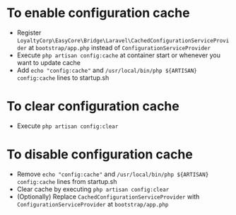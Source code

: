 # To enable configuration cache

- Register `LoyaltyCorp\EasyCore\Bridge\Laravel\CachedConfigurationServiceProvider` at `bootstrap/app.php`
  instead of `ConfigurationServiceProvider`
- Execute `php artisan config:cache` at container start or whenever you want to update cache
- Add `echo "config:cache"` and `/usr/local/bin/php ${ARTISAN} config:cache` lines to startup.sh

# To clear configuration cache

- Execute `php artisan config:clear`

# To disable configuration cache

- Remove `echo "config:cache"` and `/usr/local/bin/php ${ARTISAN} config:cache` lines from startup.sh
- Clear cache by executing `php artisan config:clear`
- (Optionally) Replace `CachedConfigurationServiceProvider` with `ConfigurationServiceProvider` at `bootstrap/app.php`